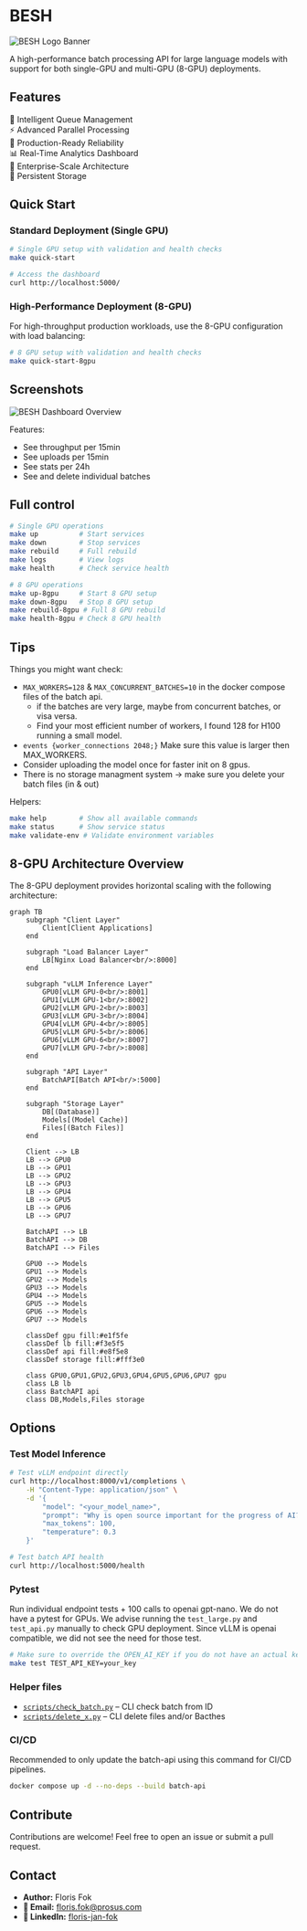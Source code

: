 
# BESH

![BESH Logo Banner](images/BESH_LOGO_BANNER.png)


A high-performance batch processing API for large language models with support for both single-GPU and multi-GPU (8-GPU) deployments.

## Features

🚀 Intelligent Queue Management  
⚡ Advanced Parallel Processing  
🔄 Production-Ready Reliability  
📊 Real-Time Analytics Dashboard  
🎯 Enterprise-Scale Architecture  
💾 Persistent Storage  

## Quick Start

### Standard Deployment (Single GPU)

```bash
# Single GPU setup with validation and health checks
make quick-start

# Access the dashboard
curl http://localhost:5000/
```

### High-Performance Deployment (8-GPU)

For high-throughput production workloads, use the 8-GPU configuration with load balancing:

```bash
# 8 GPU setup with validation and health checks  
make quick-start-8gpu
```

## Screenshots

![BESH Dashboard Overview](images/Bashboard_overview.png)

Features:

- See throughput per 15min
- See uploads per 15min
- See stats per 24h
- See and delete individual batches

## Full control

```bash
# Single GPU operations
make up          # Start services
make down        # Stop services  
make rebuild     # Full rebuild
make logs        # View logs
make health      # Check service health

# 8 GPU operations
make up-8gpu     # Start 8 GPU setup
make down-8gpu   # Stop 8 GPU setup
make rebuild-8gpu # Full 8 GPU rebuild
make health-8gpu # Check 8 GPU health
```

## Tips

Things you might want check:

- `MAX_WORKERS=128` & `MAX_CONCURRENT_BATCHES=10` in the docker compose files of the batch api.
  - if the batches are very large, maybe from concurrent batches, or visa versa.
  - Find your most efficient number of workers, I found 128 for H100 running a small model.
- `events {worker_connections 2048;}` Make sure this value is larger then MAX_WORKERS.
- Consider uploading the model once for faster init on 8 gpus.
- There is no storage managment system -> make sure you delete your batch files (in & out)

Helpers:

```bash
make help        # Show all available commands
make status      # Show service status
make validate-env # Validate environment variables
```

## 8-GPU Architecture Overview

The 8-GPU deployment provides horizontal scaling with the following architecture:

```mermaid
graph TB
    subgraph "Client Layer"
        Client[Client Applications]
    end
    
    subgraph "Load Balancer Layer"
        LB[Nginx Load Balancer<br/>:8000]
    end
    
    subgraph "vLLM Inference Layer"
        GPU0[vLLM GPU-0<br/>:8001]
        GPU1[vLLM GPU-1<br/>:8002]
        GPU2[vLLM GPU-2<br/>:8003]
        GPU3[vLLM GPU-3<br/>:8004]
        GPU4[vLLM GPU-4<br/>:8005]
        GPU5[vLLM GPU-5<br/>:8006]
        GPU6[vLLM GPU-6<br/>:8007]
        GPU7[vLLM GPU-7<br/>:8008]
    end
    
    subgraph "API Layer"
        BatchAPI[Batch API<br/>:5000]
    end
    
    subgraph "Storage Layer"
        DB[(Database)]
        Models[(Model Cache)]
        Files[(Batch Files)]
    end
    
    Client --> LB
    LB --> GPU0
    LB --> GPU1
    LB --> GPU2
    LB --> GPU3
    LB --> GPU4
    LB --> GPU5
    LB --> GPU6
    LB --> GPU7
    
    BatchAPI --> LB
    BatchAPI --> DB
    BatchAPI --> Files
    
    GPU0 --> Models
    GPU1 --> Models
    GPU2 --> Models
    GPU3 --> Models
    GPU4 --> Models
    GPU5 --> Models
    GPU6 --> Models
    GPU7 --> Models
    
    classDef gpu fill:#e1f5fe
    classDef lb fill:#f3e5f5
    classDef api fill:#e8f5e8
    classDef storage fill:#fff3e0
    
    class GPU0,GPU1,GPU2,GPU3,GPU4,GPU5,GPU6,GPU7 gpu
    class LB lb
    class BatchAPI api
    class DB,Models,Files storage
```

## Options

### Test Model Inference

```bash
# Test vLLM endpoint directly
curl http://localhost:8000/v1/completions \
    -H "Content-Type: application/json" \
    -d '{
        "model": "<your_model_name>",           
        "prompt": "Why is open source important for the progress of AI?",
        "max_tokens": 100,
        "temperature": 0.3
    }'

# Test batch API health
curl http://localhost:5000/health
```

### Pytest

Run individual endpoint tests + 100 calls to openai gpt-nano. We do not have a pytest for GPUs. We advise running the `test_large.py` and `test_api.py` manually to check GPU deployment. Since vLLM is openai compatible, we did not see the need for those test.

```bash
# Make sure to override the OPEN_AI_KEY if you do not have an actual key in the .env
make test TEST_API_KEY=your_key
```

### Helper files

- [`scripts/check_batch.py`](scripts/check_batch.py) – CLI check batch from ID
- [`scripts/delete_x.py`](scripts/delete_x.py) – CLI delete files and/or Bacthes

### CI/CD

Recommended to only update the batch-api using this command for CI/CD pipelines.

```bash
docker compose up -d --no-deps --build batch-api
```

## Contribute

Contributions are welcome! Feel free to open an issue or submit a pull request.


## Contact

- **Author:** Floris Fok
- **📧 Email:** [floris.fok@prosus.com](mailto:floris.fok@prosus.com)
- **🔗 LinkedIn:** [floris-jan-fok](https://www.linkedin.com/in/floris-jan-fok/)